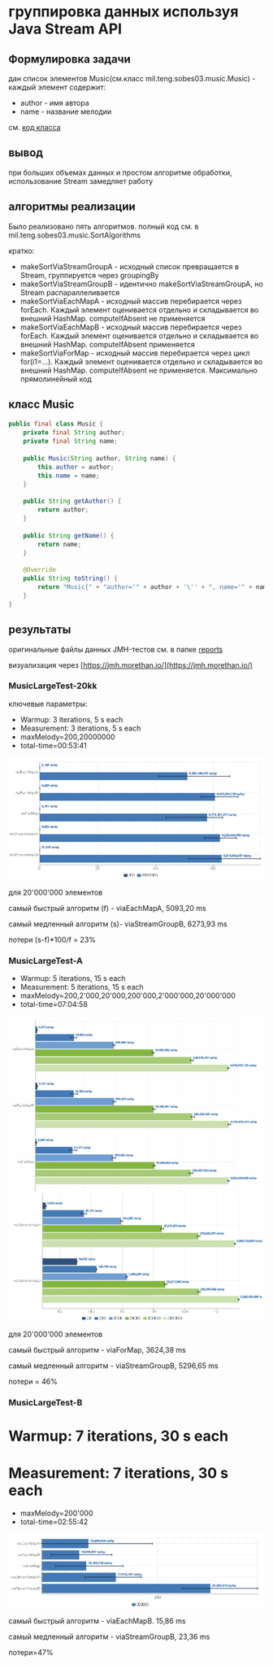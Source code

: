 # группировка данных используя Java Stream API

## Формулировка задачи

дан список элементов Music(см.класс mil.teng.sobes03.music.Music) - каждый
элемент содержит:

- author - имя автора
- name - название мелодии

см. [код класса](#data-class-music)

## вывод

при больших объемах данных и простом алгоритме обработки, использование Stream замедляет работу

## <a id="sort-algorithms" />алгоритмы реализации

Было реализовано пять алгоритмов. полный код см. в mil.teng.sobes03.music.SortAlgorithms

кратко:

- makeSortViaStreamGroupA - исходный список превращается в Stream, группируется
    через groupingBy
- makeSortViaStreamGroupB - идентично makeSortViaStreamGroupA, но Stream
    распараллеливается
- makeSortViaEachMapA - исходный массив перебирается через forEach. Каждый
    элемент оценивается отдельно и складывается во внешний HashMap.
    computeIfAbsent не применяется
- makeSortViaEachMapB - исходный массив перебирается через forEach. Каждый
    элемент оценивается отдельно и складывается во внешний HashMap.
    computeIfAbsent применяется
- makeSortViaForMap - исходный массив перебирается через цикл for(i1=...).
    Каждый элемент оценивается отдельно и складывается во внешний HashMap.
    computeIfAbsent не применяется. Максимально прямолинейный код

## <a id="data-class-music" /> класс Music

```java
public final class Music {
    private final String author;
    private final String name;

    public Music(String author, String name) {
        this.author = author;
        this.name = name;
    }

    public String getAuthor() {
        return author;
    }

    public String getName() {
        return name;
    }

    @Override
    public String toString() {
        return "Music{" + "author='" + author + '\'' + ", name='" + name + '\'' + '}';
    }
}
```

## результаты

оригинальные файлы данных JMH-тестов см. в папке [reports](reports)

визуализация через [https://jmh.morethan.io/](https://jmh.morethan.io/)

### MusicLargeTest-20kk

ключевые параметры:

- Warmup: 3 iterations, 5 s each
- Measurement: 3 iterations, 5 s each
- maxMelody=200,20000000
- total-time=00:53:41


![MusicLargeTest-20kk.png](reports/MusicLargeTest-20kk.png)

для 20'000'000 элементов

самый быстрый алгоритм (f) - viaEachMapA, 5093,20 ms

самый медленный алгоритм (s)- viaStreamGroupB, 6273,93 ms

потери (s-f)*100/f = 23%

### MusicLargeTest-A

- Warmup: 5 iterations, 15 s each
- Measurement: 5 iterations, 15 s each
- maxMelody=200,2'000,20'000,200'000,2'000'000,20'000'000
- total-time=07:04:58

![MusicLargeTest-A-1.png](reports/MusicLargeTest-A-1.png)
![MusicLargeTest-A-2.png](reports/MusicLargeTest-A-2.png)

для 20'000'000 элементов

самый быстрый алгоритм - viaForMap, 3624,38 ms

самый медленный алгоритм - viaStreamGroupB, 5296,65 ms

потери = 46%

### MusicLargeTest-B

# Warmup: 7 iterations, 30 s each
# Measurement: 7 iterations, 30 s each
- maxMelody=200'000
- total-time=02:55:42

![MusicLargeTest-B.png](reports/MusicLargeTest-B.png)

самый быстрый алгоритм - viaEachMapB. 15,86 ms 

самый медленный алгоритм - viaStreamGroupB, 23,36 ms

потери=47%